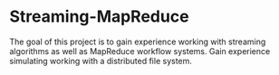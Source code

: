 # Streaming-MapReduce

The goal of this project is to gain experience  working with streaming algorithms as well as MapReduce workflow systems. Gain experience simulating working with a distributed file system.

